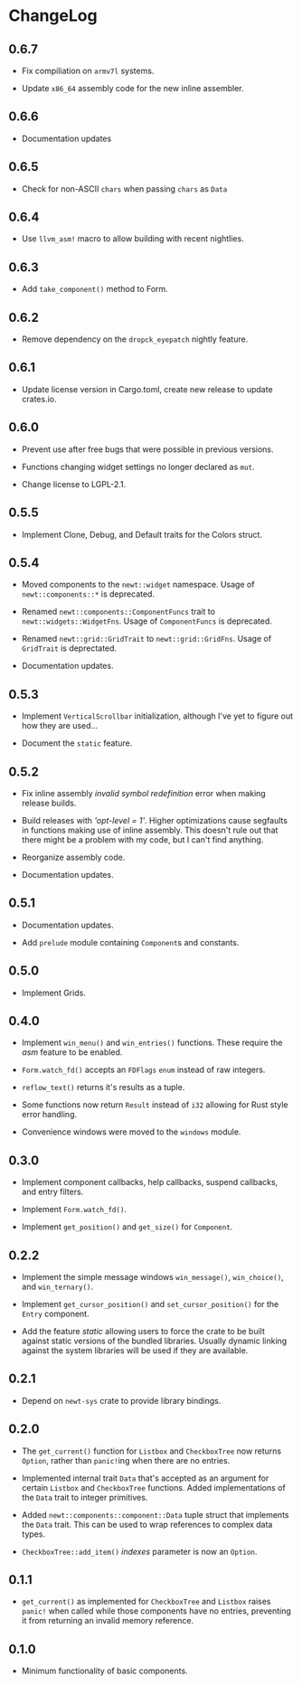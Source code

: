 # ChangeLog

## 0.6.7

* Fix compiliation on `armv7l` systems.

* Update `x86_64` assembly code for the new inline assembler.

## 0.6.6

* Documentation updates

## 0.6.5

* Check for non-ASCII `chars` when passing `chars` as `Data`

## 0.6.4

* Use `llvm_asm!` macro to allow building with recent nightlies.

## 0.6.3

* Add `take_component()` method to Form.

## 0.6.2

* Remove dependency on the `dropck_eyepatch` nightly feature.

## 0.6.1

* Update license version in Cargo.toml, create new release to update crates.io.

## 0.6.0

* Prevent use after free bugs that were possible in previous versions.

* Functions changing widget settings no longer declared as `mut`.

* Change license to LGPL-2.1.

## 0.5.5

* Implement Clone, Debug, and Default traits for the Colors struct.

## 0.5.4

* Moved components to the `newt::widget` namespace.
  Usage of `newt::components::*` is deprecated.

* Renamed `newt::components::ComponentFuncs` trait to `newt::widgets::WidgetFns`.
  Usage of `ComponentFuncs` is deprecated.

* Renamed `newt::grid::GridTrait` to `newt::grid::GridFns`.
  Usage of `GridTrait` is deprectated.

* Documentation updates.

## 0.5.3

* Implement `VerticalScrollbar` initialization, although I've yet to figure out
  how they are used...

* Document the `static` feature.

## 0.5.2

* Fix inline assembly _invalid symbol redefinition_ error when making release
  builds.

* Build releases with _'opt-level = 1'_. Higher optimizations cause segfaults
  in functions making use of inline assembly. This doesn't rule out that there
  might be a problem with my code, but I can't find anything.

* Reorganize assembly code.

* Documentation updates.

## 0.5.1

* Documentation updates.

* Add ``prelude`` module containing ``Component``s and constants.

## 0.5.0

* Implement Grids.

## 0.4.0

* Implement ``win_menu()`` and ``win_entries()`` functions. These require the
  _asm_ feature to be enabled.

* ``Form.watch_fd()`` accepts an ``FDFlags`` ``enum`` instead of raw integers.

* ``reflow_text()`` returns it's results as a tuple.

* Some functions now return ``Result`` instead of ``i32`` allowing for Rust
  style error handling.

* Convenience windows were moved to the ``windows`` module.

## 0.3.0

* Implement component callbacks, help callbacks, suspend callbacks, and entry
  filters.

* Implement ``Form.watch_fd()``.

* Implement ``get_position()`` and ``get_size()`` for ``Component``.

## 0.2.2

* Implement the simple message windows ``win_message()``, ``win_choice()``,
  and ``win_ternary()``.

* Implement ``get_cursor_position()`` and ``set_cursor_position()`` for the
  ``Entry`` component.

* Add the feature _static_ allowing users to force the crate to be built
  against static versions of the bundled libraries. Usually dynamic linking
  against the system libraries will be used if they are available.

## 0.2.1

* Depend on ``newt-sys`` crate to provide library bindings.

## 0.2.0

* The ``get_current()`` function for ``Listbox`` and ``CheckboxTree`` now
  returns ``Option``, rather than ``panic!``ing when there are no entries.

* Implemented internal trait ``Data`` that's accepted as an argument for
  certain ``Listbox`` and ``CheckboxTree`` functions. Added implementations of
  the ``Data`` trait to integer primitives.

* Added ``newt::components::component::Data`` tuple struct that implements the
  ``Data`` trait. This can be used to wrap references to complex data types.

* ``CheckboxTree::add_item()`` _indexes_ parameter is now an ``Option``.

## 0.1.1

* ``get_current()`` as implemented for ``CheckboxTree`` and ``Listbox`` raises
  ``panic!`` when called while those components have no entries, preventing it
  from returning an invalid memory reference.

## 0.1.0

* Minimum functionality of basic components.
